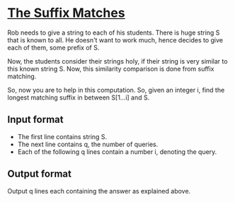 # [The Suffix Matches][link]

Rob needs to give a string to each of his students. There is huge string S that is known to all. He doesn't want to work much, hence decides to give each of them, some prefix of S.

Now, the students consider their strings holy, if their string is very similar to this known string S. Now, this similarity comparison is done from suffix matching.

So, now you are to help in this computation. So, given an integer i, find the longest matching suffix in between S[1...i] and S.

## Input format

- The first line contains string S.
- The next line contains q, the number of queries.
- Each of the following q lines contain a number i, denoting the query.

## Output format

Output q lines each containing the answer as explained above.

[link]: https://www.hackerearth.com/practice/data-structures/advanced-data-structures/suffix-arrays/practice-problems/algorithm/the-suffix-matches-4/
